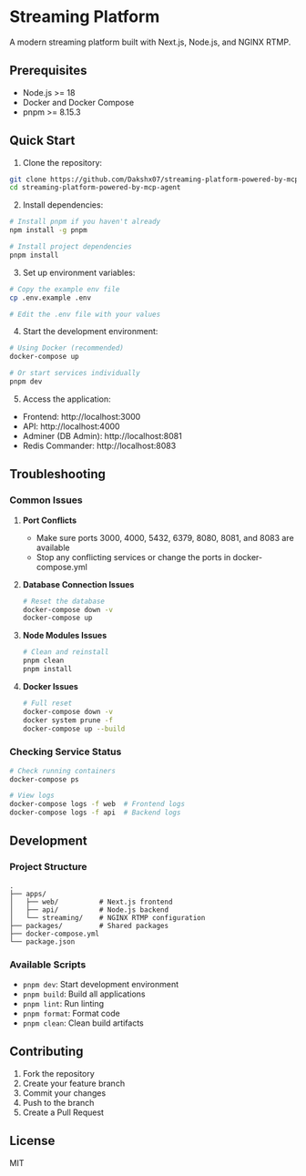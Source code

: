 # Streaming Platform

A modern streaming platform built with Next.js, Node.js, and NGINX RTMP.

## Prerequisites

- Node.js >= 18
- Docker and Docker Compose
- pnpm >= 8.15.3

## Quick Start

1. Clone the repository:
```bash
git clone https://github.com/Dakshx07/streaming-platform-powered-by-mcp-agent.git
cd streaming-platform-powered-by-mcp-agent
```

2. Install dependencies:
```bash
# Install pnpm if you haven't already
npm install -g pnpm

# Install project dependencies
pnpm install
```

3. Set up environment variables:
```bash
# Copy the example env file
cp .env.example .env

# Edit the .env file with your values
```

4. Start the development environment:
```bash
# Using Docker (recommended)
docker-compose up

# Or start services individually
pnpm dev
```

5. Access the application:
- Frontend: http://localhost:3000
- API: http://localhost:4000
- Adminer (DB Admin): http://localhost:8081
- Redis Commander: http://localhost:8083

## Troubleshooting

### Common Issues

1. **Port Conflicts**
   - Make sure ports 3000, 4000, 5432, 6379, 8080, 8081, and 8083 are available
   - Stop any conflicting services or change the ports in docker-compose.yml

2. **Database Connection Issues**
   ```bash
   # Reset the database
   docker-compose down -v
   docker-compose up
   ```

3. **Node Modules Issues**
   ```bash
   # Clean and reinstall
   pnpm clean
   pnpm install
   ```

4. **Docker Issues**
   ```bash
   # Full reset
   docker-compose down -v
   docker system prune -f
   docker-compose up --build
   ```

### Checking Service Status

```bash
# Check running containers
docker-compose ps

# View logs
docker-compose logs -f web  # Frontend logs
docker-compose logs -f api  # Backend logs
```

## Development

### Project Structure

```
.
├── apps/
│   ├── web/          # Next.js frontend
│   ├── api/          # Node.js backend
│   └── streaming/    # NGINX RTMP configuration
├── packages/         # Shared packages
├── docker-compose.yml
└── package.json
```

### Available Scripts

- `pnpm dev`: Start development environment
- `pnpm build`: Build all applications
- `pnpm lint`: Run linting
- `pnpm format`: Format code
- `pnpm clean`: Clean build artifacts

## Contributing

1. Fork the repository
2. Create your feature branch
3. Commit your changes
4. Push to the branch
5. Create a Pull Request

## License

MIT